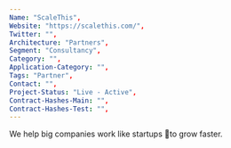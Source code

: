 ```yaml
--- 
Name: "ScaleThis", 
Website: "https://scalethis.com/", 
Twitter: "", 
Architecture: "Partners",
Segment: "Consultancy",
Category: "",
Application-Category: "",
Tags: "Partner",
Contact: "",
Project-Status: "Live - Active",
Contract-Hashes-Main: "",
Contract-Hashes-Test: "",
--- 
```

<!--lang:en--> 
We help big companies work like startups to grow faster.
<!--lang:es--] 
Ayudamos a las grandes empresas a trabajar como startups para crecer más rápido.
<!--lang:de--] 
Wir helfen großen Unternehmen, wie Startups zu arbeiten, um schneller zu wachsen.
<!--lang:fr--] 
Nous aidons les grandes entreprises à fonctionner comme des startups pour se développer plus rapidement.
<!--lang:pl--] 
Pomagamy dużym firmom działać jak startupy w szybszym rozwoju.
<!--lang:uk--] 
Ми допомагаємо великим компаніям працювати як стартапи, щоб розвиватися швидше.
[!--lang:*--> 
